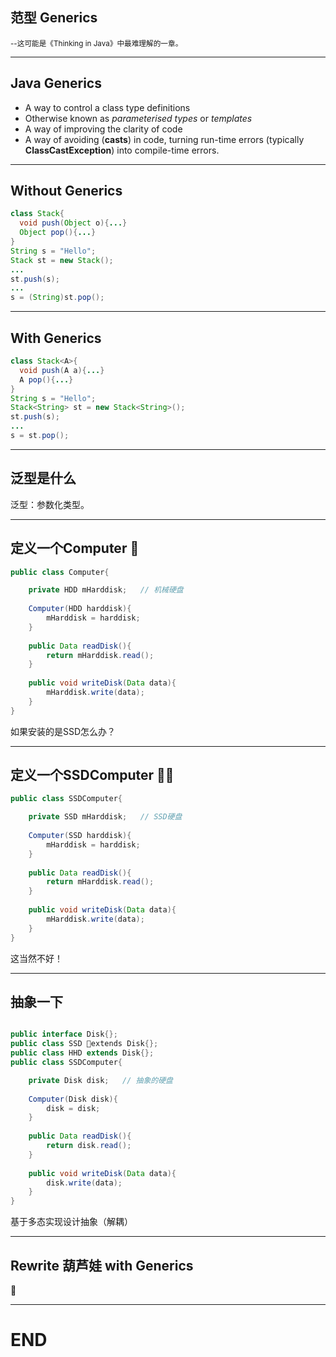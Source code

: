 
## 范型 Generics


<small>--这可能是《Thinking in Java》中最难理解的一章。</small>

---

## Java Generics

- A way to control a class type definitions
- Otherwise known as *parameterised types* or *templates*
- A way of improving the clarity of code
- A way of avoiding (**casts**) in code, turning run-time errors (typically **ClassCastException**) into compile-time errors.

---

## Without Generics

```java
class Stack{
  void push(Object o){...}
  Object pop(){...}
}
String s = "Hello";
Stack st = new Stack();
...
st.push(s);
...
s = (String)st.pop();
```

---

## With Generics

```java
class Stack<A>{
  void push(A a){...}
  A pop(){...}
}
String s = "Hello";
Stack<String> st = new Stack<String>();
st.push(s);
...
s = st.pop();

```

---

## 泛型是什么

泛型：参数化类型。


---

## 定义一个Computer 

``` java
public class Computer{

    private HDD mHarddisk;   // 机械硬盘
    
    Computer(HDD harddisk){
        mHarddisk = harddisk;
    }
    
    public Data readDisk(){
        return mHarddisk.read();
    }
    
    public void writeDisk(Data data){
        mHarddisk.write(data);
    }
}
```

如果安装的是SSD怎么办？ <!-- .element: class="fragment" -->

---

## 定义一个SSDComputer ？

``` java
public class SSDComputer{

    private SSD mHarddisk;   // SSD硬盘
    
    Computer(SSD harddisk){
        mHarddisk = harddisk;
    }
    
    public Data readDisk(){
        return mHarddisk.read();
    }
    
    public void writeDisk(Data data){
        mHarddisk.write(data);
    }
}
```

这当然不好！ <!-- .element: class="fragment" -->

---

## 抽象一下
``` java

public interface Disk{};
public class SSD extends Disk{};
public class HHD extends Disk{};
public class SSDComputer{

    private Disk disk;   // 抽象的硬盘
    
    Computer(Disk disk){
        disk = disk;
    }
    
    public Data readDisk(){
        return disk.read();
    }
    
    public void writeDisk(Data data){
        disk.write(data);
    }
}
```

基于多态实现设计抽象（解耦） <!-- .element: class="fragment" -->


---


## Rewrite 葫芦娃 with Generics



---

# END